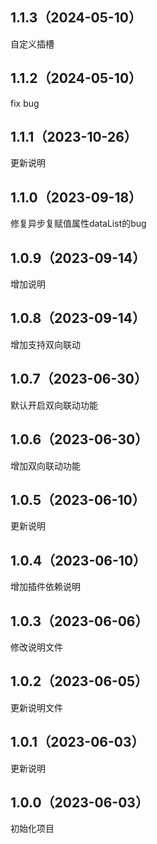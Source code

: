 ## 1.1.3（2024-05-10）
自定义插槽
## 1.1.2（2024-05-10）
fix bug
## 1.1.1（2023-10-26）
更新说明
## 1.1.0（2023-09-18）
修复异步复赋值属性dataList的bug
## 1.0.9（2023-09-14）
增加说明
## 1.0.8（2023-09-14）
增加支持双向联动
## 1.0.7（2023-06-30）
默认开启双向联动功能
## 1.0.6（2023-06-30）
增加双向联动功能
## 1.0.5（2023-06-10）
更新说明
## 1.0.4（2023-06-10）
增加插件依赖说明
## 1.0.3（2023-06-06）
修改说明文件
## 1.0.2（2023-06-05）
更新说明文件
## 1.0.1（2023-06-03）
更新说明
## 1.0.0（2023-06-03）
初始化项目
